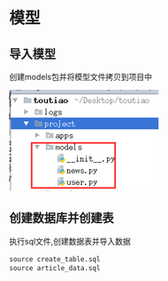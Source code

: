 # 模型

## 导入模型

创建models包并将模型文件拷贝到项目中

![](/assets/models.png)

## 创建数据库并创建表

执行sql文件,创建数据表并导入数据

```
source create_table.sql
source article_data.sql
```



